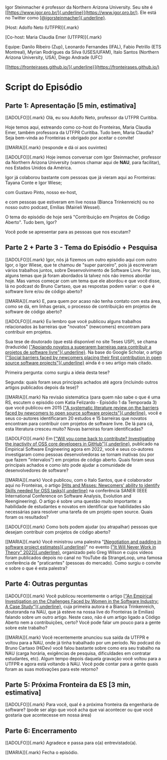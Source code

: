 Igor Steinmacher é professor da Northern Arizona University. Seu site é
[[https://www.igor.pro.br/]{.underline}](https://www.igor.pro.br/). Ele
está no Twitter como
[[\@igorsteinmacher]{.underline}](https://twitter.com/igorsteinmacher).

[Host: Adolfo Neto (UTFPR)]{.mark}

[Co-host: Maria Claudia Emer (UTFPR)]{.mark}

Equipe: Danilo Ribeiro (Zup), Leonardo Fernandes (IFAL), Fabio Petrillo
(ETS Montreal), Myrian Rodrigues da Silva (USES/UFAM), Italo Santos
(Northern Arizona University, USA), Diego Andrade (UFC)

[[https://fronteirases.github.io/]{.underline}](https://fronteirases.github.io/)

# Script do Episódio

## Parte 1: Apresentação \[5 min, estimativa\]

[\[ADOLFO\]]{.mark} Olá, eu sou Adolfo Neto, professor da UTFPR
Curitiba.

Hoje temos aqui, estreando como co-host do Fronteiras, Maria Claudia
Emer, também professora da UTFPR Curitiba. Tudo bem, Maria Claudia? Seja
bem-vinda ao Fronteiras e obrigado por aceitar o convite!

[\[MARIA\]]{.mark} (responde e dá oi aos ouvintes)

[\[ADOLFO\]]{.mark} Hoje iremos conversar com Igor Steinmacher,
professor da Northern Arizona University (vamos chamar aqui de **NAU**,
para facilitar), nos Estados Unidos da América.

Igor já colaborou bastante com pessoas que já vieram aqui ao Fronteiras:
Tayana Conte e Igor Wiese;

com Gustavo Pinto, nosso ex-host,

e com pessoas que estiveram em live nossa (Bianca Trinkenreich) ou no
nosso outro podcast, Emílias (Mairieli Wessel).

O tema do episódio de hoje será "Contribuição em Projetos de Código
Aberto". Tudo bem, Igor?

Você pode se apresentar para as pessoas que nos escutam?

## Parte 2 + Parte 3 - Tema do Episódio + Pesquisa

[\[ADOLFO\]]{.mark} Igor, nós já fizemos um outro episódio aqui com
outro Igor, o Igor Wiese, que te chamou de "super parceiro", pois já
escreveram vários trabalhos juntos, sobre Desenvolvimento de Software
Livre. Por isso, alguns temas que já foram abordados lá talvez nós não
iremos abordar hoje. Mas vamos começar com um tema que ele abordou e que
você disse, lá no podcast do Bruno Cartaxo, que as respostas podem
variar: o que é software livre e/ou de código aberto?

[\[MARIA\]]{.mark} E, para quem por acaso não tenha contato com esta
área, como se dá, em linhas gerais, o processo de contribuição em
projetos de software de código aberto?

[\[ADOLFO\]]{.mark} Eu lembro que você publicou alguns trabalhos
relacionados às barreiras que "novatos" (newcomers) encontram para
contribuir em projetos.

Sua tese de doutorado (que está disponível no site Teses USP), se chama
(traduzida) [["Apoiando novatos a superarem barreiras para contribuir a
projetos de software
livre"]{.underline}](https://teses.usp.br/teses/disponiveis/45/45134/tde-30112015-131552/pt-br.php).
Na base do Google Scholar, o artigo [["Social barriers faced by
newcomers placing their first contribution in open source software
projects"]{.underline}](https://scholar.google.com/citations?view_op=view_citation&hl=en&user=I8o8rfoAAAAJ&citation_for_view=I8o8rfoAAAAJ:r0BpntZqJG4C)
ainda é o seu artigo mais citado.

Primeira pergunta: como surgiu a ideia desta tese?

Segunda: quais foram seus principais achados até agora (incluindo outros
artigos publicados depois da tese)?

[\[MARIA\]]{.mark} Na revisão sistemática (para quem não sabe o que é
uma RS, escutem o episódio com Katia Felizardo - Episódio 1 da Temporada
3) que você publicou em 2015 [["A systematic literature review on the
barriers faced by newcomers to open source software
projects"]{.underline}](https://scholar.google.com/citations?view_op=view_citation&hl=en&user=I8o8rfoAAAAJ&citation_for_view=I8o8rfoAAAAJ:r0BpntZqJG4C),
você e seus co-autores identificaram 20 estudos e 15 barreiras que
novatos encontram para contribuir com projetos de software livre. De lá
para cá, esta literatura cresceu muito? Novas barreiras foram
identificadas?

[\[ADOLFO\]]{.mark} Em [["Will you come back to contribute?
Investigating the inactivity of OSS core developers in
GitHub"]{.underline}](https://link.springer.com/article/10.1007/s10664-021-10012-6),
publicado na Empirical Software Engineering agora em 2022, você e seus
co-autores investigaram como pessoas desenvolvedoras se tornam inativas
(ou por que fazem "intervalos") em projetos de código aberto. Quais
foram seus principais achados e como isto pode ajudar a comunidade de
desenvolvedores de software?

[\[MARIA\]]{.mark} Você publicou, com o Italo Santos, que é colaborador
aqui no Fronteiras, o artigo [[Hits and Misses: Newcomers\' ability to
identify Skills needed for OSS
tasks]{.underline}](https://ieeexplore.ieee.org/abstract/document/9825764)
na conferência SANER (IEEE International Conference on Software
Analysis, Evolution and Reengineering). O artigo é sobre uma questão
muito importante: a habilidade de estudantes e novatos em identificar
que habilidades são necessárias para resolver uma tarefa de um projeto
open source. Quais foram os resultados?

[\[ADOLFO\]]{.mark} Como bots podem ajudar (ou atrapalhar) pessoas que
desejam contribuir com projetos de código aberto?

[\[MARIA\]]{.mark} Você ministrou uma palestra "[[Negotiation and
padding in software project
estimates]{.underline}](https://www.youtube.com/watch?v=zpPDlVoiVSU)" no
evento [["It Will Never Work in Theory"
2022]{.underline}](https://www.youtube.com/watch?v=_SJL7vepQvU&list=PLcGKfGEEONaCC6Y_DR0mw04WghP2QjMSO),
organizado pelo Greg Wilson e cujos vídeos foram publicados depois no
canal no YouTube da StrangeLoop, uma famosa conferência de "praticantes"
(pessoas do mercado). Como surgiu o convite e sobre o que é esta
palestra?

## Parte 4: Outras perguntas

[\[ADOLFO\]]{.mark} Você publicou recentemente o artigo [["An Empirical
Investigation on the Challenges Faced by Women in the Software Industry:
A Case
Study"]{.underline}](https://scholar.google.com/citations?view_op=view_citation&hl=en&user=I8o8rfoAAAAJ&sortby=pubdate&citation_for_view=I8o8rfoAAAAJ:vbGhcppDl1QC),
cuja primeira autora é a Bianca Trinkenreich, doutoranda na NAU, que já
esteve na nossa live do Fronteiras (e Emílias) falando sobre um outro
artigo. Neste caso, não é um artigo ligado a Código Aberto nem a
contribuições, certo? Você pode falar um pouco para a gente sobre este
trabalho?

[\[MARIA\]]{.mark} Você recentemente anunciou sua saída da UTFPR e
voltou para a NAU, onde já tinha trabalhado por um período. No podcast
do Bruno Cartaxo (HiDev) você falou bastante sobre como era seu trabalho
na NAU (carga horária, exigências de pesquisa, dificuldades em contratar
estudantes, etc). Algum tempo depois daquela gravação você voltou para a
UTFPR e agora está voltando à NAU. Você pode contar para a gente quais
foram as suas motivações para este retorno?

## Parte 5: Próxima Fronteira da ES \[3 min, estimativa\]

[\[ADOLFO\]]{.mark} Para você, qual é a próxima fronteira da engenharia
de software? (pode ser algo que você acha que vai acontecer ou que você
gostaria que acontecesse em nossa área)

## Parte 6: Encerramento

[\[ADOLFO\]]{.mark} Agradece e passa para o(a) entrevistado(a).

[\[MARIA\]]{.mark} Fecha o episódio.
